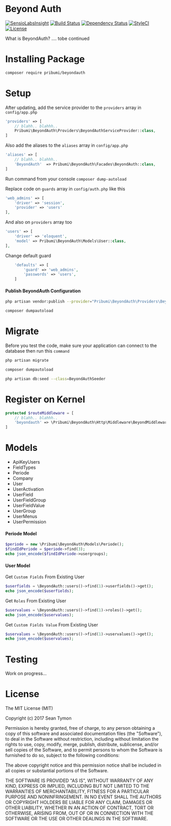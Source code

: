 # Beyond Auth

[![SensioLabsInsight](https://insight.sensiolabs.com/projects/e5044efb-e10a-4cc4-84f7-e243ca0ebc62/small.png)](https://insight.sensiolabs.com/projects/e5044efb-e10a-4cc4-84f7-e243ca0ebc62)
[![Build Status](https://travis-ci.org/odenktools/beyondauth.svg)](https://travis-ci.org/odenktools/beyondauth)
[![Dependency Status](https://www.versioneye.com/user/projects/59cd48ff15f0d770f0e1906d/badge.svg?style=flat-square)](https://www.versioneye.com/user/projects/59cd48ff15f0d770f0e1906d)
[![StyleCI](https://styleci.io/repos/104094339/shield?branch=master)](https://styleci.io/repos/104094339)
[![License](https://poser.pugx.org/pribumi/beyondauth/license)](https://packagist.org/packages/pribumi/beyondauth)

What is BeyondAuth? .... tobe continued

# Installing Package

```bash
composer require pribumi/beyondauth
```

# Setup

After updating, add the service provider to the `providers` array in `config/app.php`

```php
'providers' => [
	// blahh.. blahhh..
	Pribumi\BeyondAuth\Providers\BeyondAuthServiceProvider::class,
]
```

Also add the aliases to the `aliases` array in `config/app.php`

```php
'aliases' => [
	// blahh.. blahhh..
	'BeyondAuth'  => Pribumi\BeyondAuth\Facades\BeyondAuth::class,
]
```

Run command from your console ``composer dump-autoload``

Replace code on `guards` array in `config/auth.php` like this

```php
'web_admins' => [
	'driver' => 'session',
    'provider' => 'users'
],
```
And also on `providers` array too

```php
'users' => [
    'driver' => 'eloquent',
    'model' => Pribumi\BeyondAuth\Models\User::class,
],
```

Change default guard

```php
	'defaults' => [
    	'guard' => 'web_admins',
        'passwords' => 'users',
    ]
```

#### Publish BeyondAuth Configuration

```bash
php artisan vendor:publish --provider="Pribumi\BeyondAuth\Providers\BeyondAuthServiceProvider"

composer dumpautoload
```

# Migrate

Before you test the code, make sure your application can connect to the database then run this `command`

```bash
php artisan migrate

composer dumpautoload

php artisan db:seed --class=BeyondAuthSeeder
```

# Register on Kernel

```php
protected $routeMiddleware = [
	// blahh.. blahhh..
	'beyondauth' => \Pribumi\BeyondAuth\Http\Middleware\BeyondMiddleware::class
]
```

# Models

- ApiKeyUsers
- FieldTypes
- Periode
- Company
- User
- UserActivation
- UserField
- UserFieldGroup
- UserFieldValue
- UserGroup
- UserMenus
- UserPermission


#### Periode Model

```php
$periode = new \Pribumi\BeyondAuth\Models\Periode();
$findIdPeriode = $periode->find(3);
echo json_encode($findIdPeriode->usergroups);
```

#### User Model

Get ```Custom Fields``` From Existing User

```php
$userfields = \BeyondAuth::users()->find(1)->userfields()->get();
echo json_encode($userfields);
```

Get ```Roles``` From Existing User

```php
$uservalues = \BeyondAuth::users()->find(1)->roles()->get();
echo json_encode($uservalues);
```

Get ```Custom Fields Value``` From Existing User

```php
$uservalues = \BeyondAuth::users()->find(1)->uservalues()->get();
echo json_encode($uservalues);
```

# Testing

Work on progress...

# License

The MIT License (MIT)

Copyright (c) 2017 Sean Tymon

Permission is hereby granted, free of charge, to any person obtaining a copy
of this software and associated documentation files (the "Software"), to deal
in the Software without restriction, including without limitation the rights
to use, copy, modify, merge, publish, distribute, sublicense, and/or sell
copies of the Software, and to permit persons to whom the Software is
furnished to do so, subject to the following conditions:

The above copyright notice and this permission notice shall be included in all
copies or substantial portions of the Software.

THE SOFTWARE IS PROVIDED "AS IS", WITHOUT WARRANTY OF ANY KIND, EXPRESS OR
IMPLIED, INCLUDING BUT NOT LIMITED TO THE WARRANTIES OF MERCHANTABILITY,
FITNESS FOR A PARTICULAR PURPOSE AND NONINFRINGEMENT. IN NO EVENT SHALL THE
AUTHORS OR COPYRIGHT HOLDERS BE LIABLE FOR ANY CLAIM, DAMAGES OR OTHER
LIABILITY, WHETHER IN AN ACTION OF CONTRACT, TORT OR OTHERWISE, ARISING FROM,
OUT OF OR IN CONNECTION WITH THE SOFTWARE OR THE USE OR OTHER DEALINGS IN THE
SOFTWARE.